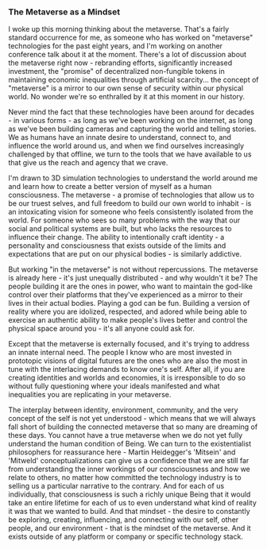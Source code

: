 ### The Metaverse as a Mindset

I woke up this morning thinking about the metaverse. That's a fairly standard occurrence for me, as someone who has worked on "metaverse" technologies for the past eight years, and I'm working on another conference talk about it at the moment. There's a lot of discussion about the metaverse right now - rebranding efforts, significantly increased investment, the "promise" of decentralized non-fungible tokens in maintaining economic inequalities through artificial scarcity... the concept of "metaverse" is a mirror to our own sense of security within our physical world. No wonder we're so enthralled by it at this moment in our history. 

Never mind the fact that these technologies have been around for decades - in various forms - as long as we've been working on the internet, as long as we've been building cameras and capturing the world and telling stories. We as humans have an innate desire to understand, connect to, and influence the world around us, and when we find ourselves increasingly challenged by that offline, we turn to the tools that we have available to us that give us the reach and agency that we crave. 

I'm drawn to 3D simulation technologies to understand the world around me and learn how to create a better version of myself as a human consciousness. The metaverse - a promise of technologies that allow us to be our truest selves, and full freedom to build our own world to inhabit - is an intoxicating vision for someone who feels consistently isolated from the world. For someone who sees so many problems with the way that our social and political systems are built, but who lacks the resources to influence their change. The ability to intentionally craft identity - a personality and consciousness that exists outside of the limits and expectations that are put on our physical bodies - is similarly addictive. 

But working "in the metaverse" is not without repercussions. The metaverse is already here - it's just unequally distributed - and why wouldn't it be? The people building it are the ones in power, who want to maintain the god-like control over their platforms that they've experienced as a mirror to their lives in their actual bodies. Playing a god can be fun. Building a version of reality where you are idolized, respected, and adored while being able to exercise an authentic ability to make people's lives better and control the physical space around you - it's all anyone could ask for. 

Except that the metaverse is externally focused, and it's trying to address an innate internal need. The people I know who are most invested in prototopic visions of digital futures are the ones who are also the most in tune with the interlacing demands to know one's self. After all, if you are creating identities and worlds and economies, it is irresponsible to do so without fully questioning where your ideals manifested and what inequalities you are replicating in your metaverse. 

The interplay between identity, environment, community, and the very concept of the self is not yet understood - which means that we will always fall short of building the connected metaverse that so many are dreaming of these days. You cannot have a true metaverse when we do not yet fully understand the human condition of Being. We can turn to the existentialist philosophers for reassurance here - Martin Heidegger's 'Mitsein' and 'Mitweld' conceptualizations can give us a confidence that we are still far from understanding the inner workings of our consciousness and how we relate to others, no matter how committed the technology industry is to selling us a particular narrative to the contrary. And for each of us individually, that consciousness is such a richly unique Being that it would take an entire lifetime for each of us to even understand what kind of reality it was that we wanted to build. And that mindset - the desire to constantly be exploring, creating, influencing, and connecting with our self, other people, and our environment - that is the mindset of the metaverse. And it exists outside of any platform or company or specific technology stack.
